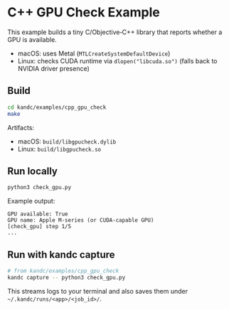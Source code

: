 # C++ GPU Check Example

This example builds a tiny C/Objective‑C++ library that reports whether a GPU is available.

- macOS: uses Metal (`MTLCreateSystemDefaultDevice`)
- Linux: checks CUDA runtime via `dlopen("libcuda.so")` (falls back to NVIDIA driver presence)

## Build

```bash
cd kandc/examples/cpp_gpu_check
make
```

Artifacts:

- macOS: `build/libgpucheck.dylib`
- Linux: `build/libgpucheck.so`

## Run locally

```bash
python3 check_gpu.py
```

Example output:

```
GPU available: True
GPU name: Apple M‑series (or CUDA‑capable GPU)
[check_gpu] step 1/5
...
```

## Run with kandc capture

```bash
# from kandc/examples/cpp_gpu_check
kandc capture -- python3 check_gpu.py
```

This streams logs to your terminal and also saves them under `~/.kandc/runs/<app>/<job_id>/`.


